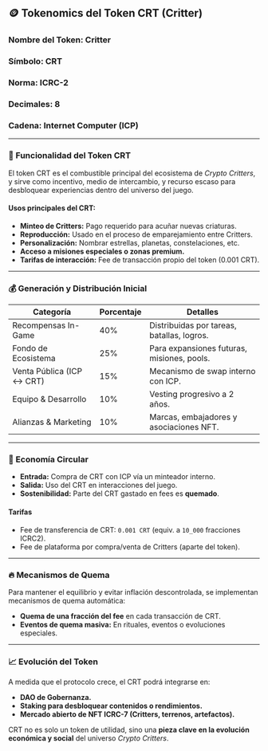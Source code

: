 ## 🪙 Tokenomics del Token CRT (Critter)

### **Nombre del Token:** Critter  
### **Símbolo:** CRT  
### **Norma:** ICRC-2  
### **Decimales:** 8  
### **Cadena:** Internet Computer (ICP)

---

### 🎯 Funcionalidad del Token CRT

El token CRT es el combustible principal del ecosistema de *Crypto Critters*, y sirve como incentivo, medio de intercambio, y recurso escaso para desbloquear experiencias dentro del universo del juego.

#### **Usos principales del CRT:**
- **Minteo de Critters:** Pago requerido para acuñar nuevas criaturas.
- **Reproducción:** Usado en el proceso de emparejamiento entre Critters.
- **Personalización:** Nombrar estrellas, planetas, constelaciones, etc.
- **Acceso a misiones especiales o zonas premium.**
- **Tarifas de interacción:** Fee de transacción propio del token (0.001 CRT).

---

### 💰 Generación y Distribución Inicial

| Categoría                    | Porcentaje  | Detalles                                 |
|-----------------------------|-------------|------------------------------------------|
| Recompensas In-Game         | 40%         | Distribuidas por tareas, batallas, logros. |
| Fondo de Ecosistema         | 25%         | Para expansiones futuras, misiones, pools. |
| Venta Pública (ICP ↔ CRT)   | 15%         | Mecanismo de swap interno con ICP.        |
| Equipo & Desarrollo         | 10%         | Vesting progresivo a 2 años.             |
| Alianzas & Marketing        | 10%         | Marcas, embajadores y asociaciones NFT.  |

---

### 🔁 Economía Circular

- **Entrada:** Compra de CRT con ICP vía un minteador interno.
- **Salida:** Uso del CRT en interacciones del juego.
- **Sostenibilidad:** Parte del CRT gastado en fees es **quemado**.

#### **Tarifas**
- Fee de transferencia de CRT: `0.001 CRT` (equiv. a `10_000` fracciones ICRC2).
- Fee de plataforma por compra/venta de Critters (aparte del token).

---

### 🔥 Mecanismos de Quema

Para mantener el equilibrio y evitar inflación descontrolada, se implementan mecanismos de quema automática:

- **Quema de una fracción del fee** en cada transacción de CRT.
- **Eventos de quema masiva:** En rituales, eventos o evoluciones especiales.

---

### 📈 Evolución del Token

A medida que el protocolo crece, el CRT podrá integrarse en:

- **DAO de Gobernanza.**
- **Staking para desbloquear contenidos o rendimientos.**
- **Mercado abierto de NFT ICRC-7 (Critters, terrenos, artefactos).**

CRT no es solo un token de utilidad, sino una **pieza clave en la evolución económica y social** del universo *Crypto Critters*.
